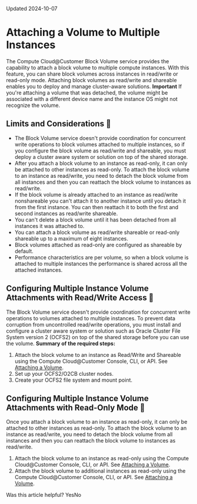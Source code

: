 Updated 2024-10-07
# Attaching a Volume to Multiple Instances
The Compute Cloud@Customer Block Volume service provides the capability to attach a block volume to multiple compute instances. With this feature, you can share block volumes across instances in read/write or read-only mode.
Attaching block volumes as read/write and shareable enables you to deploy and manage cluster-aware solutions.
**Important**
If you're attaching a volume that was detached, the volume might be associated with a different device name and the instance OS might not recognize the volume.
## Limits and Considerations 🔗 
  * The Block Volume service doesn't provide coordination for concurrent write operations to block volumes attached to multiple instances, so if you configure the block volume as read/write and shareable, you must deploy a cluster aware system or solution on top of the shared storage.
  * After you attach a block volume to an instance as read-only, it can only be attached to other instances as read-only. To attach the block volume to an instance as read/write, you need to detach the block volume from all instances and then you can reattach the block volume to instances as read/write.
  * If the block volume is already attached to an instance as read/write nonshareable you can't attach it to another instance until you detach it from the first instance. You can then reattach it to both the first and second instances as read/write shareable.
  * You can't delete a block volume until it has been detached from all instances it was attached to. 
  * You can attach a block volume as read/write shareable or read-only shareable up to a maximum of eight instances.
  * Block volumes attached as read-only are configured as shareable by default.
  * Performance characteristics are per volume, so when a block volume is attached to multiple instances the performance is shared across all the attached instances.


## Configuring Multiple Instance Volume Attachments with Read/Write Access 🔗 
The Block Volume service doesn't provide coordination for concurrent write operations to volumes attached to multiple instances. To prevent data corruption from uncontrolled read/write operations, you must install and configure a cluster aware system or solution such as Oracle Cluster File System version 2 (OCFS2) on top of the shared storage before you can use the volume.
**Summary of the required steps:**
  1. Attach the block volume to an instance as Read/Write and Shareable using the Compute Cloud@Customer Console, CLI, or API. 
See [Attaching a Volume](https://docs.oracle.com/en-us/iaas/compute-cloud-at-customer/topics/block/attaching-a-volume.htm#attaching-a-volume "You attach a volume to a Compute Cloud@Customer instance to expand the available storage on the instance."). 
  2. Set up your OCFS2/O2CB cluster nodes.
  3. Create your OCFS2 file system and mount point.


## Configuring Multiple Instance Volume Attachments with Read-Only Mode  🔗 
Once you attach a block volume to an instance as read-only, it can only be attached to other instances as read-only. To attach the block volume to an instance as read/write, you need to detach the block volume from all instances and then you can reattach the block volume to instances as read/write.
  1. Attach the block volume to an instance as read-only using the Compute Cloud@Customer Console, CLI, or API.
See [Attaching a Volume](https://docs.oracle.com/en-us/iaas/compute-cloud-at-customer/topics/block/attaching-a-volume.htm#attaching-a-volume "You attach a volume to a Compute Cloud@Customer instance to expand the available storage on the instance.").
  2. Attach the block volume to additional instances as read-only using the Compute Cloud@Customer Console, CLI, or API.
See [Attaching a Volume](https://docs.oracle.com/en-us/iaas/compute-cloud-at-customer/topics/block/attaching-a-volume.htm#attaching-a-volume "You attach a volume to a Compute Cloud@Customer instance to expand the available storage on the instance.").


Was this article helpful?
YesNo

